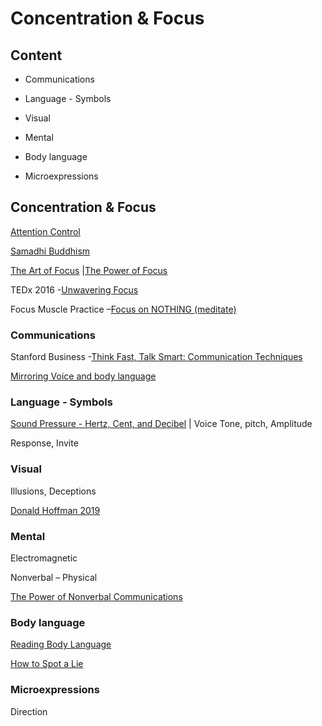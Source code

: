 # Concentration & Focus
 
 ## Content 

- Communications

- Language - Symbols

- Visual

- Mental

- Body language

- Microexpressions

## Concentration & Focus

[Attention Control](https://en.wikipedia.org/wiki/Attentional_control)

[Samadhi Buddhism](https://en.wikipedia.org/wiki/Samadhi#Buddhism)

[The Art of Focus](https://www.youtube.com/watch?v=xF80HzqvAoA) |[The
Power of Focus](https://www.youtube.com/watch?v=-QkHv7pKHBc)

TEDx 2016 -[Unwavering
Focus](https://www.youtube.com/watch?v=4O2JK_94g3Y)

Focus Muscle Practice –[Focus on NOTHING
(meditate)](https://www.youtube.com/watch?v=DlASkt9pYxw)

### Communications

Stanford Business -[Think Fast, Talk Smart: Communication
Techniques](https://www.youtube.com/watch?v=HAnw168huqA)

[Mirroring Voice and body
language](https://www.youtube.com/watch?v=dENi7K2lX4U)

### Language - Symbols

[Sound Pressure - Hertz, Cent, and
Decibel](https://en.wikipedia.org/wiki/Sound_pressure) | Voice Tone,
pitch, Amplitude

Response, Invite

### Visual

Illusions, Deceptions

[Donald Hoffman 2019](https://www.youtube.com/watch?v=mgY00hATits)

### Mental

Electromagnetic

Nonverbal – Physical

[The Power of Nonverbal
Communications](https://www.youtube.com/watch?v=HRl0dvPRkSI)

### Body language

[Reading Body Language](https://www.youtube.com/watch?v=lvxJoUuG018)

[How to Spot a Lie](https://www.youtube.com/watch?v=pni_kDv9BsU)

### Microexpressions

Direction

